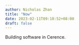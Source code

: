 ```yaml
---
author: Nicholas Zhan
title: "Now"
date: 2023-02-11T09:10:52+08:00
draft: false
---
```


Building software in Cerence.
